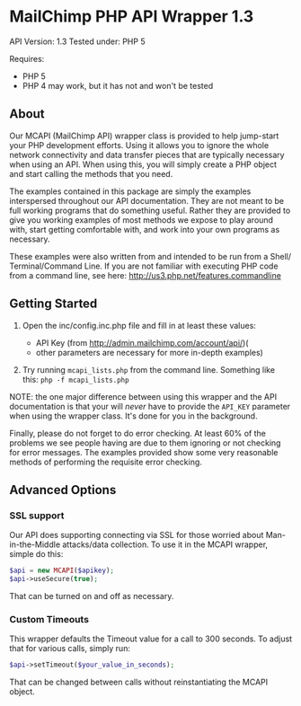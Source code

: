 MailChimp PHP API Wrapper 1.3
=============================
API Version: 1.3
Tested under: PHP 5

Requires:
 * PHP 5
 * PHP 4 may work, but it has not and won't be tested

About
-----
Our MCAPI (MailChimp API) wrapper class is provided to help jump-start your PHP
development efforts. Using it allows you to ignore the whole network
connectivity and data transfer pieces that are typically necessary when using an
API. When using this, you will simply create a PHP object and start calling
the methods that you need.

The examples contained in this package are simply the examples interspersed
throughout our API documentation. They are not meant to be full working
programs that do something useful. Rather they are provided to give you working
examples of most methods we expose to play around with, start getting
comfortable with, and work into your own programs as necessary.

These examples were also written from and intended to be run from a Shell/
Terminal/Command Line. If you are not familiar with executing PHP code from a
command line, see here:
    http://us3.php.net/features.commandline

Getting Started
---------------
 1. Open the inc/config.inc.php file and fill in at least these values:
    * API Key (from http://admin.mailchimp.com/account/api/)(
    *  other parameters are necessary for more in-depth examples)

 2. Try running `mcapi_lists.php` from the command line. Something like this:
    `php -f mcapi_lists.php`

NOTE: the one major difference between using this wrapper and the API
documentation is that your will *never* have to provide the `API_KEY` parameter
when using the wrapper class. It's done for you in the background.

Finally, please do not forget to do error checking. At least 60% of the problems
we see people having are due to them ignoring or not checking for error
messages. The examples provided show some very reasonable methods of performing
the requisite error checking.

Advanced Options
----------------

### SSL support

Our API does supporting connecting via SSL for those worried about Man-in-the-Middle
attacks/data collection. To use it in the MCAPI wrapper, simple do this:

```php
$api = new MCAPI($apikey);
$api->useSecure(true);
```

That can be turned on and off as necessary.

### Custom Timeouts

This wrapper defaults the Timeout value for a call to 300 seconds. To adjust
that for various calls, simply run:

```php
$api->setTimeout($your_value_in_seconds);
```

That can be changed between calls without reinstantiating the MCAPI object.
